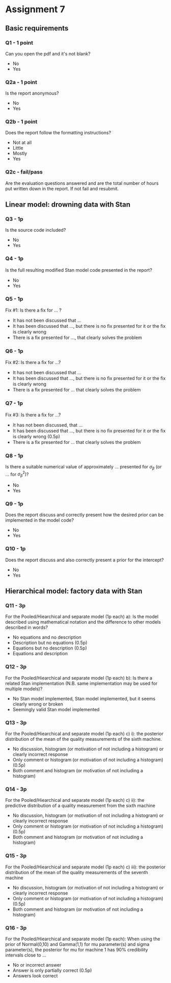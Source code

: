 # Assignment 7

## Basic requirements

### Q1 - 1 point
Can you open the pdf and it's not blank?

- No
- Yes

### Q2a - 1 point

Is the report anonymous?

- No
- Yes

### Q2b - 1 point
Does the report follow the formatting instructions?

- Not at all
- Little
- Mostly
- Yes

### Q2c - fail/pass

Are the evaluation questions answered and are the total number of hours put written down in the report. If not fail and resubmit.


## Linear model: drowning data with Stan

### Q3 - 1p

Is the source code included?

- No
- Yes

### Q4 - 1p

Is the full resulting modiﬁed Stan model code presented in the report?

- No
- Yes

### Q5 - 1p

Fix #1: Is there a ﬁx for ... ?

- It has not been discussed that ...
- It has been discussed that ..., but there is no ﬁx presented for it or the ﬁx is clearly wrong
- There is a ﬁx presented for ..., that clearly solves the problem

### Q6 - 1p

Fix #2: Is there a ﬁx for ...?

- It has not been discussed that ...
- It has been discussed that ..., but there is no ﬁx presented for it or the ﬁx is clearly wrong
- There is a ﬁx presented for ... that clearly solves the problem

### Q7 - 1p

Fix #3: Is there a ﬁx for ...?

- It has not been discussed, that ...
- It has been discussed that ..., but there is no ﬁx presented for it or the ﬁx is clearly wrong (0.5p)
- There is a ﬁx presented for ... that clearly solves the problem

### Q8 - 1p

Is there a suitable numerical value of approximately ... presented for $\sigma_{\beta}$ (or ... for $\sigma_{\beta}^2$)?

- No
- Yes

### Q9 - 1p

Does the report discuss and correctly present how the desired prior can be implemented in the model code?

- No
- Yes

### Q10 - 1p

Does the report discuss and also correctly present a prior for the intercept?

- No
- Yes

## Hierarchical model: factory data with Stan

### Q11 - 3p

For the Pooled/Hiearchical and separate model (1p each) a): Is the model described using mathematical notation and the difference to other models described in words?

- No equations and no description
- Description but no equations (0.5p)
- Equations but no description (0.5p)
- Equations and description

### Q12 - 3p

For the Pooled/Hiearchical and separate model (1p each) b): Is there a related Stan implementation (N.B. same implementation may be used for multiple models)?

- No Stan model implemented, Stan model implemented, but it seems clearly wrong or broken
- Seemingly valid Stan model implemented

### Q13 - 3p

For the Pooled/Hiearchical and separate model (1p each) c) i): the posterior distribution of the mean of the quality measurements of the sixth machine.

- No discussion, histogram (or motivation of not including a histogram) or clearly incorrect response
- Only comment or histogram (or motivation of not including a histogram) (0.5p)
- Both comment and histogram (or motivation of not including a histogram)

### Q14 - 3p

For the Pooled/Hiearchical and separate model (1p each) c) ii): the predictive distribution of a quality measurement from the sixth machine

- No discussion, histogram (or motivation of not including a histogram) or clearly incorrect response
- Only comment or histogram (or motivation of not including a histogram) (0.5p)
- Both comment and histogram (or motivation of not including a histogram)


### Q15 - 3p

For the Pooled/Hiearchical and separate model (1p each) c) iii): the posterior distribution of the mean of the quality measurements of the seventh machine

- No discussion, histogram (or motivation of not including a histogram) or clearly incorrect response
- Only comment or histogram (or motivation of not including a histogram) (0.5p)
- Both comment and histogram (or motivation of not including a histogram)


### Q16 - 3p

For the Pooled/Hiearchical and separate model (1p each): When using the prior of Normal(0,10) and Gamma(1,1) for mu
parameter(s) and sigma parameter(s), the posterior for mu for machine 1 has 90% credibility intervals close to ...

- No or incorrect answer
- Answer is only partially correct (0.5p)
- Answers look correct


